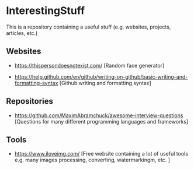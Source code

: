 # InterestingStuff
This is a repository containing a useful stuff (e.g. websites, projects, articles, etc.)

## Websites
* https://thispersondoesnotexist.com/ [Random face generator]

* https://help.github.com/en/github/writing-on-github/basic-writing-and-formatting-syntax [Github writing and formatting syntax]

## Repositories

* https://github.com/MaximAbramchuck/awesome-interview-questions [Questions for many different programming languages and frameworks]

## Tools

* https://www.iloveimg.com/ [Free website containing a lot of useful tools e.g. many images processing, converting, watermarkingm, etc. ]
